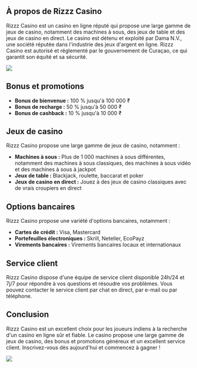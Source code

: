## À propos de Rizzz Casino

Rizzz Casino est un casino en ligne réputé qui propose une large gamme
de jeux de casino, notamment des machines à sous, des jeux de table et
des jeux de casino en direct. Le casino est détenu et exploité par Dama
N.V., une société réputée dans l\'industrie des jeux d\'argent en ligne.
Rizzz Casino est autorisé et réglementé par le gouvernement de Curaçao,
ce qui garantit son équité et sa sécurité.

[![](https://i.imgur.com/JJwkDm3.png)](https://traff.sbs/frcas)

## Bonus et promotions

-   **Bonus de bienvenue :** 100 % jusqu\'à 100 000 ₹
-   **Bonus de recharge :** 50 % jusqu\'à 50 000 ₹
-   **Bonus de cashback :** 10 % jusqu\'à 10 000 ₹

## Jeux de casino

Rizzz Casino propose une large gamme de jeux de casino, notamment :

-   **Machines à sous :** Plus de 1 000 machines à sous différentes,
    notamment des machines à sous classiques, des machines à sous vidéo
    et des machines à sous à jackpot
-   **Jeux de table :** Blackjack, roulette, baccarat et poker
-   **Jeux de casino en direct :** Jouez à des jeux de casino classiques
    avec de vrais croupiers en direct

## Options bancaires

Rizzz Casino propose une variété d\'options bancaires, notamment :

-   **Cartes de crédit :** Visa, Mastercard
-   **Portefeuilles électroniques :** Skrill, Neteller, EcoPayz
-   **Virements bancaires :** Virements bancaires locaux et
    internationaux

## Service client

Rizzz Casino dispose d\'une équipe de service client disponible 24h/24
et 7j/7 pour répondre à vos questions et résoudre vos problèmes. Vous
pouvez contacter le service client par chat en direct, par e-mail ou par
téléphone.

## Conclusion

Rizzz Casino est un excellent choix pour les joueurs indiens à la
recherche d\'un casino en ligne sûr et fiable. Le casino propose une
large gamme de jeux de casino, des bonus et promotions généreux et un
excellent service client. Inscrivez-vous dès aujourd\'hui et commencez à
gagner !

[![](\%22https://i.imgur.com/JJwkDm3.png\%22)](\%22https://traff.sbs/frcas\%22)

